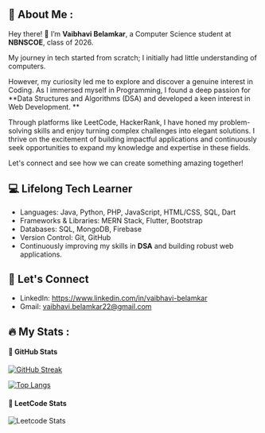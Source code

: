 <div align="center">

  <img src="https://komarev.com/ghpvc/?username=vaibhavibelamkar&style=flat-round&color=red" alt=""/>

</div>

## 📝 About Me :

Hey there! 👋 
I’m **Vaibhavi Belamkar**, a Computer Science student at **NBNSCOE**, class of 2026.  

My journey in tech started from scratch; I initially had little understanding of computers. 

However, my curiosity led me to explore and discover a genuine interest in Coding. As I immersed myself in Programming, I found a deep passion for **Data Structures and Algorithms (DSA) and developed a keen interest in Web Development. **

Through platforms like LeetCode, HackerRank, I have honed my problem-solving skills and enjoy turning complex challenges into elegant solutions. I thrive on the excitement of building impactful applications and continuously seek opportunities to expand my knowledge and expertise in these fields. 

Let's connect and see how we can create something amazing together! 

## 💻 Lifelong Tech Learner 

- Languages: Java, Python, PHP, JavaScript, HTML/CSS, SQL, Dart  
- Frameworks & Libraries: MERN Stack, Flutter, Bootstrap  
- Databases: SQL, MongoDB, Firebase  
- Version Control: Git, GitHub  
- Continuously improving my skills in **DSA** and building robust web applications.  

## 🔗 Let's Connect  

- LinkedIn: https://www.linkedin.com/in/vaibhavi-belamkar 
- Gmail: vaibhavi.belamkar22@gmail.com 

## :fire: My Stats :

#### 🚀 GitHub Stats  
[![GitHub Streak](https://streak-stats.demolab.com?user=vaibhavibelamkar&theme=tokyonight&date_format=M%20j%5B%2C%20Y%5D&card_width=500)](https://git.io/streak-stats)  

[![Top Langs](https://github-readme-stats.vercel.app/api/top-langs/?username=vaibhavibelamkar&layout=compact&theme=tokyonight)](https://github.com/anuraghazra/github-readme-stats)  

#### 🎯 LeetCode Stats  
![Leetcode Stats](https://leetcard.jacoblin.cool/vaibhavi_belamkar?theme=dark)
